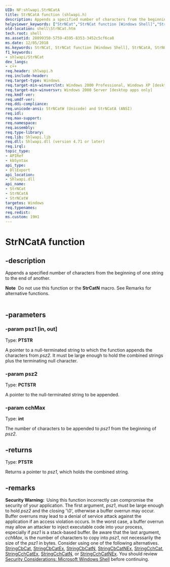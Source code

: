 ```yaml
---
UID: NF:shlwapi.StrNCatA
title: StrNCatA function (shlwapi.h)
description: Appends a specified number of characters from the beginning of one string to the end of another.helpviewer_keywords: ["StrNCat","StrNCat function [Windows Shell]","StrNCatA","StrNCatW","_win32_StrNCat","shell.StrNCat","shlwapi/StrNCat","shlwapi/StrNCatA","shlwapi/StrNCatW"]
old-location: shell\StrNCat.htm
tech.root: shell
ms.assetid: 28099350-5759-4595-8353-3452c5cf6ca8
ms.date: 12/05/2018
ms.keywords: StrNCat, StrNCat function [Windows Shell], StrNCatA, StrNCatW, _win32_StrNCat, shell.StrNCat, shlwapi/StrNCat, shlwapi/StrNCatA, shlwapi/StrNCatW
f1_keywords:
- shlwapi/StrNCat
dev_langs:
- c++
req.header: shlwapi.h
req.include-header: 
req.target-type: Windows
req.target-min-winverclnt: Windows 2000 Professional, Windows XP [desktop apps only]
req.target-min-winversvr: Windows 2000 Server [desktop apps only]
req.kmdf-ver: 
req.umdf-ver: 
req.ddi-compliance: 
req.unicode-ansi: StrNCatW (Unicode) and StrNCatA (ANSI)
req.idl: 
req.max-support: 
req.namespace: 
req.assembly: 
req.type-library: 
req.lib: Shlwapi.lib
req.dll: Shlwapi.dll (version 4.71 or later)
req.irql: 
topic_type:
- APIRef
- kbSyntax
api_type:
- DllExport
api_location:
- Shlwapi.dll
api_name:
- StrNCat
- StrNCatA
- StrNCatW
targetos: Windows
req.typenames: 
req.redist: 
ms.custom: 19H1
---
```


# StrNCatA function


## -description


Appends a specified number of characters from the beginning of one string to the end of another.
            
            
<div class="alert"><b>Note</b>  Do not use this function or the <b>StrCatN</b> macro. See Remarks for alternative functions.</div><div> </div>

## -parameters




### -param psz1 [in, out]

Type: <b>PTSTR</b>

A pointer to a null-terminated string to which the function appends the characters from <i>psz2</i>. It must be large enough to hold the combined strings plus the terminating null character.


### -param psz2

Type: <b>PCTSTR</b>

A pointer to the null-terminated string to be appended.


### -param cchMax

Type: <b>int</b>

The number of characters to be appended to <i>psz1</i> from the beginning of <i>psz2</i>.


## -returns



Type: <b>PTSTR</b>

Returns a pointer to <i>psz1</i>, which holds the combined string.




## -remarks



<b>Security Warning:  </b>Using this function incorrectly can compromise the security of your application. The first argument, <i>psz1</i>, must be large enough to hold <i>psz2</i> and the closing '\0', otherwise a buffer overrun may occur. Buffer overruns may lead to a denial of service attack against the application if an access violation occurs. In the worst case, a buffer overrun may allow an attacker to inject executable code into your process, especially if <i>psz1</i> is a stack-based buffer. Be aware that the last argument, <i>cchMax</i>, is the number of characters to copy into <i>psz1</i>, not necessarily the size of the <i>psz1</i> in bytes. Consider using one of the following alternatives. <a href="https://docs.microsoft.com/windows/desktop/api/strsafe/nf-strsafe-stringcbcata">StringCbCat</a>, <a href="https://docs.microsoft.com/windows/desktop/api/strsafe/nf-strsafe-stringcbcatexa">StringCbCatEx</a>, <a href="https://docs.microsoft.com/windows/desktop/api/strsafe/nf-strsafe-stringcbcatna">StringCbCatN</a>, <a href="https://docs.microsoft.com/windows/desktop/api/strsafe/nf-strsafe-stringcbcatnexa">StringCbCatNEx</a>, <a href="https://docs.microsoft.com/windows/desktop/api/strsafe/nf-strsafe-stringcchcata">StringCchCat</a>, <a href="https://docs.microsoft.com/windows/desktop/api/strsafe/nf-strsafe-stringcchcatexa">StringCchCatEx</a>, <a href="https://docs.microsoft.com/windows/desktop/api/strsafe/nf-strsafe-stringcchcatna">StringCchCatN</a>, or <a href="https://docs.microsoft.com/windows/desktop/api/strsafe/nf-strsafe-stringcchcatnexa">StringCchCatNEx</a>. You should review <a href="https://docs.microsoft.com/windows/desktop/shell/sec-shell">Security Considerations: Microsoft Windows Shell</a> before continuing.



